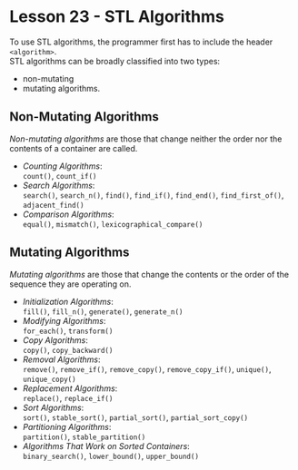 # Lesson 23 - STL Algorithms
To use STL algorithms, the programmer first has to include the header `<algorithm>`.    
STL algorithms can be broadly classified into two types: 
* non-mutating 
* mutating algorithms.

## Non-Mutating Algorithms
*Non-mutating algorithms* are those that change neither the order nor the contents of a container are called.  
* *Counting Algorithms*:   
`count()`, `count_if()`
* *Search Algorithms*:   
`search()`, `search_n()`, `find()`, `find_if()`, `find_end()`, `find_first_of()`, `adjacent_find()`
* *Comparison Algorithms*:  
`equal()`, `mismatch()`, `lexicographical_compare()`

## Mutating Algorithms
*Mutating algorithms* are those that change the contents or the order of the sequence they are operating on.
* *Initialization Algorithms*:  
`fill()`, `fill_n()`, `generate()`, `generate_n()`
* *Modifying Algorithms*:  
`for_each()`, `transform()`
* *Copy Algorithms*:  
`copy()`, `copy_backward()`
* *Removal Algorithms*:  
`remove()`, `remove_if()`, `remove_copy()`, `remove_copy_if()`, `unique()`, `unique_copy()`
* *Replacement Algorithms*:   
`replace()`, `replace_if()`
* *Sort Algorithms*:  
`sort()`, `stable_sort()`, `partial_sort()`, `partial_sort_copy()`
* *Partitioning Algorithms*:  
`partition()`, `stable_partition()`  
* *Algorithms That Work on Sorted Containers*:  
`binary_search()`, `lower_bound()`, `upper_bound()`

